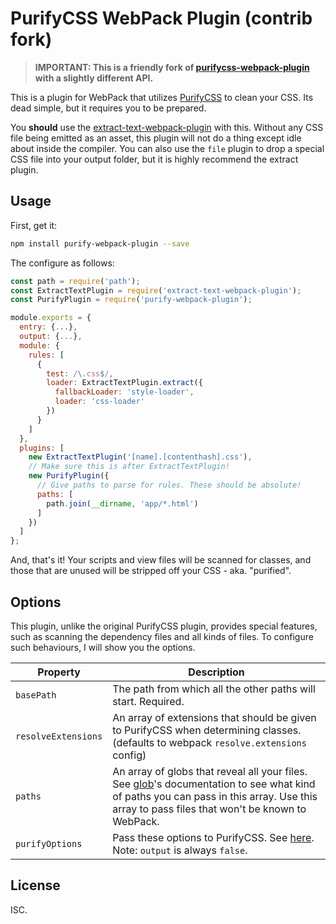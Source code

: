 # PurifyCSS WebPack Plugin (contrib fork)

> **IMPORTANT: This is a friendly fork of [purifycss-webpack-plugin](https://github.com/purifycss/purifycss-webpack-plugin) with a slightly different API.**

This is a plugin for WebPack that utilizes [PurifyCSS](https://github.com/purifycss/purifycss) to clean your CSS. Its dead simple, but it requires you to be prepared.

You **should** use the [extract-text-webpack-plugin](https://www.npmjs.com/package/extract-text-webpack-plugin) with this. Without any CSS file being emitted as an asset, this plugin will not do a thing except idle about inside the compiler. You can also use the `file` plugin to drop a special CSS file into your output folder, but it is highly recommend the extract plugin.

## Usage

First, get it:

```bash
npm install purify-webpack-plugin --save
```

The configure as follows:

```javascript
const path = require('path');
const ExtractTextPlugin = require('extract-text-webpack-plugin');
const PurifyPlugin = require('purify-webpack-plugin');

module.exports = {
  entry: {...},
  output: {...},
  module: {
    rules: [
      {
        test: /\.css$/,
        loader: ExtractTextPlugin.extract({
          fallbackLoader: 'style-loader',
          loader: 'css-loader'
        })
      }
    ]
  },
  plugins: [
    new ExtractTextPlugin('[name].[contenthash].css'),
    // Make sure this is after ExtractTextPlugin!
    new PurifyPlugin({
      // Give paths to parse for rules. These should be absolute!
      paths: [
        path.join(__dirname, 'app/*.html')
      ]
    })
  ]
};
```

And, that's it! Your scripts and view files will be scanned for classes, and those that are unused will be stripped off your CSS - aka. "purified".

## Options

This plugin, unlike the original PurifyCSS plugin, provides special features, such as scanning the dependency files and all kinds of files. To configure such behaviours, I will show you the options.

| Property            | Description
|---------------------|------------
| `basePath`          | The path from which all the other paths will start. Required.
| `resolveExtensions` | An array of extensions that should be given to PurifyCSS when determining classes. (defaults to webpack `resolve.extensions` config)
| `paths`             | An array of globs that reveal all your files. See [glob](http://npmjs.org/glob)'s documentation to see what kind of paths you can pass in this array. Use this array to pass files that won't be known to WebPack.
| `purifyOptions`     | Pass these options to PurifyCSS. See [here](https://github.com/purifycss/purifycss#the-optional-options-argument). Note: `output` is always `false`.

## License

ISC.
